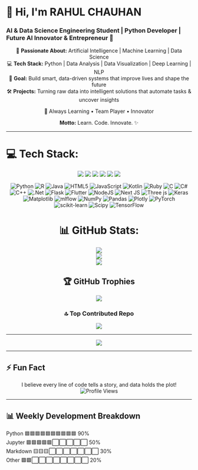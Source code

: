 # 👋 Hi, I'm RAHUL CHAUHAN

### AI & Data Science Engineering Student | Python Developer | Future AI Innovator & Entrepreneur 🌟

<div align="center">

🎯 **Passionate About:** Artificial Intelligence | Machine Learning | Data Science  
💻 **Tech Stack:** Python | Data Analysis | Data Visualization | Deep Learning | NLP  
🚀 **Goal:** Build smart, data-driven systems that improve lives and shape the future  
🛠 **Projects:** Turning raw data into intelligent solutions that automate tasks & uncover insights  

🌱 Always Learning • Team Player • Innovator  

**Motto:** Learn. Code. Innovate. ✨

</div>

---




# 💻 Tech Stack:


<div align="center">

<img src="https://img.shields.io/badge/Python-%233776AB?style=for-the-badge&logo=python&logoColor=white&labelColor=0B0B0B&color=00FFE0" /> 
<img src="https://img.shields.io/badge/Machine%20Learning-%23F7931E?style=for-the-badge&logo=opencv&logoColor=white&labelColor=111111&color=FF00FF" /> 
<img src="https://img.shields.io/badge/Data%20Science-%234B8BBE?style=for-the-badge&logo=apache%20spark&logoColor=white&labelColor=222222&color=00FFFF" /> 
<img src="https://img.shields.io/badge/Deep%20Learning-%23FF6F61?style=for-the-badge&logo=tensorflow&logoColor=white&labelColor=333333&color=FF007F" /> 
<img src="https://img.shields.io/badge/Pandas-%23150458?style=for-the-badge&logo=pandas&logoColor=white&labelColor=444444&color=00FF9F" /> 
<img src="https://img.shields.io/badge/NumPy-%23013243?style=for-the-badge&logo=numpy&logoColor=white&labelColor=555555&color=FF00A0" /> 


![Python](https://img.shields.io/badge/python-3670A0?style=flat-square&logo=python&logoColor=ffdd54) ![R](https://img.shields.io/badge/r-%23276DC3.svg?style=flat-square&logo=r&logoColor=white) ![Java](https://img.shields.io/badge/java-%23ED8B00.svg?style=flat-square&logo=openjdk&logoColor=white) ![HTML5](https://img.shields.io/badge/html5-%23E34F26.svg?style=flat-square&logo=html5&logoColor=white) ![JavaScript](https://img.shields.io/badge/javascript-%23323330.svg?style=flat-square&logo=javascript&logoColor=%23F7DF1E) ![Kotlin](https://img.shields.io/badge/kotlin-%237F52FF.svg?style=flat-square&logo=kotlin&logoColor=white) ![Ruby](https://img.shields.io/badge/ruby-%23CC342D.svg?style=flat-square&logo=ruby&logoColor=white) ![C](https://img.shields.io/badge/c-%2300599C.svg?style=flat-square&logo=c&logoColor=white) ![C#](https://img.shields.io/badge/c%23-%23239120.svg?style=flat-square&logo=csharp&logoColor=white) ![C++](https://img.shields.io/badge/c++-%2300599C.svg?style=flat-square&logo=c%2B%2B&logoColor=white) ![.Net](https://img.shields.io/badge/.NET-5C2D91?style=flat-square&logo=.net&logoColor=white) ![Flask](https://img.shields.io/badge/flask-%23000.svg?style=flat-square&logo=flask&logoColor=white) ![Flutter](https://img.shields.io/badge/Flutter-%2302569B.svg?style=flat-square&logo=Flutter&logoColor=white) ![NodeJS](https://img.shields.io/badge/node.js-6DA55F?style=flat-square&logo=node.js&logoColor=white) ![Next JS](https://img.shields.io/badge/Next-black?style=flat-square&logo=next.js&logoColor=white) ![Three js](https://img.shields.io/badge/threejs-black?style=flat-square&logo=three.js&logoColor=white) ![Keras](https://img.shields.io/badge/Keras-%23D00000.svg?style=flat-square&logo=Keras&logoColor=white) ![Matplotlib](https://img.shields.io/badge/Matplotlib-%23ffffff.svg?style=flat-square&logo=Matplotlib&logoColor=black) ![mlflow](https://img.shields.io/badge/mlflow-%23d9ead3.svg?style=flat-square&logo=numpy&logoColor=blue) ![NumPy](https://img.shields.io/badge/numpy-%23013243.svg?style=flat-square&logo=numpy&logoColor=white) ![Pandas](https://img.shields.io/badge/pandas-%23150458.svg?style=flat-square&logo=pandas&logoColor=white) ![Plotly](https://img.shields.io/badge/Plotly-%233F4F75.svg?style=flat-square&logo=plotly&logoColor=white) ![PyTorch](https://img.shields.io/badge/PyTorch-%23EE4C2C.svg?style=flat-square&logo=PyTorch&logoColor=white) ![scikit-learn](https://img.shields.io/badge/scikit--learn-%23F7931E.svg?style=flat-square&logo=scikit-learn&logoColor=white) ![Scipy](https://img.shields.io/badge/SciPy-%230C55A5.svg?style=flat-square&logo=scipy&logoColor=%white) ![TensorFlow](https://img.shields.io/badge/TensorFlow-%23FF6F00.svg?style=flat-square&logo=TensorFlow&logoColor=white)
# 📊 GitHub Stats:
![](https://github-readme-stats.vercel.app/api?username=codewithrahul18&theme=one_dark_pro&hide_border=false&include_all_commits=false&count_private=false)<br/>
![](https://nirzak-streak-stats.vercel.app/?user=codewithrahul18&theme=one_dark_pro&hide_border=false)<br/>
![](https://github-readme-stats.vercel.app/api/top-langs/?username=codewithrahul18&theme=one_dark_pro&hide_border=false&include_all_commits=false&count_private=false&layout=compact)

## 🏆 GitHub Trophies
![](https://github-profile-trophy.vercel.app/?username=codewithrahul18&theme=radical&no-frame=false&no-bg=false&margin-w=4)

### 🔝 Top Contributed Repo
![](https://github-contributor-stats.vercel.app/api?username=codewithrahul18&limit=5&theme=dark&combine_all_yearly_contributions=true)

---
[![](https://visitcount.itsvg.in/api?id=codewithrahul18&icon=2&color=0)](https://visitcount.itsvg.in)

<!-- Proudly created with GPRM ( https://gprm.itsvg.in ) -->


</div>

---

## ⚡ Fun Fact 

<div align="center">

I believe every line of code tells a story, and data holds the plot!  
![Profile Views](https://komarev.com/ghpvc/?username=codewithrahul18&color=blue&style=flat-square)  

</div>

---



## 📊 Weekly Development Breakdown 

<!--START_SECTION:waka-->
Python       🟦🟦🟦🟦🟦🟦🟦🟦🟦🟦   90%  
Jupyter      🟩🟩🟩🟩🟩⬜⬜⬜⬜⬜   50%  
Markdown     🟨🟨🟨⬜⬜⬜⬜⬜⬜⬜   30%  
Other        🟪🟪⬜⬜⬜⬜⬜⬜⬜⬜   20%  
<!--END_SECTION:waka-->
